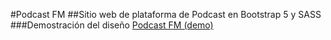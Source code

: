 #Podcast FM
##Sitio web de plataforma de Podcast en Bootstrap 5 y SASS
###Demostración del diseño
[Podcast FM (demo)](https://mypodcast-fm.netlify.app/)
